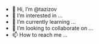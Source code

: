 - 👋 Hi, I’m @tazizov
- 👀 I’m interested in ...
- 🌱 I’m currently learning ...
- 💞️ I’m looking to collaborate on ...
- 📫 How to reach me ...

<!---
tazizov/tazizov is a ✨ special ✨ repository because its `README.md` (this file) appears on your GitHub profile.
You can click the Preview link to take a look at your changes.
--->
